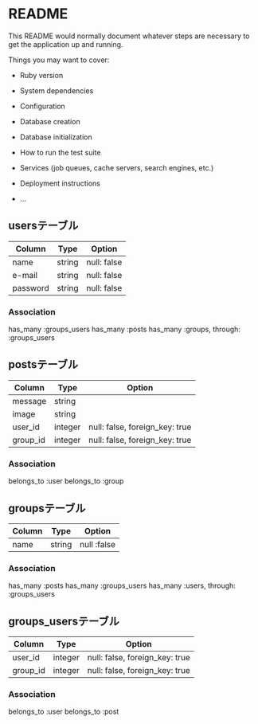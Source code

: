 # README

This README would normally document whatever steps are necessary to get the
application up and running.

Things you may want to cover:

* Ruby version

* System dependencies

* Configuration

* Database creation

* Database initialization

* How to run the test suite

* Services (job queues, cache servers, search engines, etc.)

* Deployment instructions

* ...

## usersテーブル

|Column|Type|Option|
|------|----|------|
|name  |string|null: false|
|e-mail|string|null: false|
|password|string|null: false|

### Association
has_many :groups_users
has_many :posts
has_many :groups, through: :groups_users


## postsテーブル

|Column|Type|Option|
|------|----|------|
|message|string|
|image |string|
|user_id|integer|null: false, foreign_key: true|
|group_id|integer|null: false, foreign_key: true|

### Association
belongs_to :user
belongs_to :group


## groupsテーブル

|Column|Type|Option|
|------|----|------|
|name|string|null :false|


### Association
has_many :posts
has_many :groups_users
has_many :users, through: :groups_users

## groups_usersテーブル

|Column|Type|Option|
|------|----|------|
|user_id|integer|null: false, foreign_key: true|
|group_id|integer|null: false, foreign_key: true|

### Association
belongs_to :user
belongs_to :post